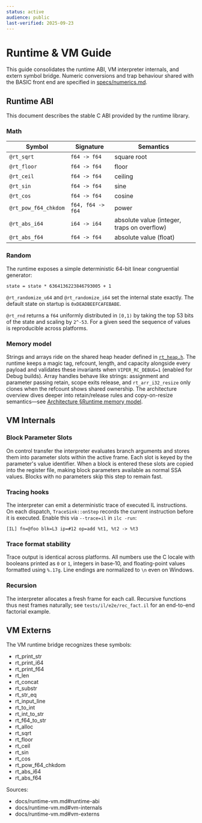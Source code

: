 ```yaml
---
status: active
audience: public
last-verified: 2025-09-23
---
```


# Runtime & VM Guide

This guide consolidates the runtime ABI, VM interpreter internals, and extern symbol bridge. Numeric conversions and trap
behaviour shared with the BASIC front end are specified in [specs/numerics.md](specs/numerics.md).

<a id="runtime-abi"></a>
## Runtime ABI

This document describes the stable C ABI provided by the runtime library.

### Math

| Symbol | Signature | Semantics |
|--------|-----------|-----------|
| `@rt_sqrt` | `f64 -> f64` | square root |
| `@rt_floor` | `f64 -> f64` | floor |
| `@rt_ceil` | `f64 -> f64` | ceiling |
| `@rt_sin` | `f64 -> f64` | sine |
| `@rt_cos` | `f64 -> f64` | cosine |
| `@rt_pow_f64_chkdom` | `f64, f64 -> f64` | power |
| `@rt_abs_i64` | `i64 -> i64` | absolute value (integer, traps on overflow) |
| `@rt_abs_f64` | `f64 -> f64` | absolute value (float) |

### Random

The runtime exposes a simple deterministic 64-bit linear congruential generator:

```
state = state * 6364136223846793005 + 1
```

`@rt_randomize_u64` and `@rt_randomize_i64` set the internal state exactly. The
default state on startup is `0xDEADBEEFCAFEBABE`.

`@rt_rnd` returns a `f64` uniformly distributed in `[0,1)` by taking the top
53 bits of the state and scaling by `2^-53`. For a given seed the sequence of
values is reproducible across platforms.

### Memory model

Strings and arrays ride on the shared heap header defined in [`rt_heap.h`](../src/runtime/rt_heap.h). The runtime keeps a magic tag, refcount, length, and capacity alongside every payload and validates these invariants when `VIPER_RC_DEBUG=1` (enabled for Debug builds). Array handles behave like strings: assignment and parameter passing retain, scope exits release, and `rt_arr_i32_resize` only clones when the refcount shows shared ownership. The architecture overview dives deeper into retain/release rules and copy-on-resize semantics—see [Architecture §Runtime memory model](architecture.md#runtime-memory-model).

<a id="vm-internals"></a>
## VM Internals

### Block Parameter Slots

On control transfer the interpreter evaluates branch arguments and stores them
into parameter slots within the active frame. Each slot is keyed by the
parameter's value identifier. When a block is entered these slots are copied
into the register file, making block parameters available as normal SSA values.
Blocks with no parameters skip this step to remain fast.

### Tracing hooks

The interpreter can emit a deterministic trace of executed IL instructions. On
each dispatch, `TraceSink::onStep` records the current instruction before it is
executed. Enable this via `--trace=il` in `ilc -run`:

```
[IL] fn=@foo blk=L3 ip=#12 op=add %t1, %t2 -> %t3
```

### Trace format stability

Trace output is identical across platforms. All numbers use the C locale with
booleans printed as `0` or `1`, integers in base‑10, and floating-point values
formatted using `%.17g`. Line endings are normalized to `\n` even on Windows.

### Recursion

The interpreter allocates a fresh frame for each call. Recursive functions thus
nest frames naturally; see `tests/il/e2e/rec_fact.il` for an end-to-end factorial
example.

<a id="vm-externs"></a>
## VM Externs

The VM runtime bridge recognizes these symbols:

- rt_print_str
- rt_print_i64
- rt_print_f64
- rt_len
- rt_concat
- rt_substr
- rt_str_eq
- rt_input_line
- rt_to_int
- rt_int_to_str
- rt_f64_to_str
- rt_alloc
- rt_sqrt
- rt_floor
- rt_ceil
- rt_sin
- rt_cos
- rt_pow_f64_chkdom
- rt_abs_i64
- rt_abs_f64

Sources:
- docs/runtime-vm.md#runtime-abi
- docs/runtime-vm.md#vm-internals
- docs/runtime-vm.md#vm-externs
